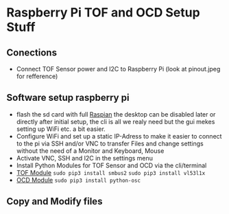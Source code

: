 # Raspberry Pi TOF and OCD Setup Stuff

## Conections
* Connect TOF Sensor power and I2C to Raspberry Pi (look at pinout.jpeg for refference)

## Software setup raspberry pi
* flash the sd card with full [Raspian](https://www.raspberrypi.org/downloads/raspbian/) the desktop can be disabled later or directly after initial setup, the cli is all we realy need but the gui mekes setting up WiFi etc. a bit easier.
* Configure WiFi and set up a static IP-Adress to make it easier to connect to the pi via SSH and/or VNC to transfer Files and change settings without the need of a Monitor and Keyboard, Mouse
* Activate VNC, SSH and I2C in the settings menu
* Install Python Modules for TOF Sensor and OCD via the cli/terminal
* [TOF Module](https://github.com/pimoroni/vl53l1x-python)
``sudo pip3 install smbus2``
``sudo pip3 install vl53l1x``
* [OCD Module](https://github.com/attwad/python-osc)
``sudo pip3 install python-osc``

## Copy and Modify files
